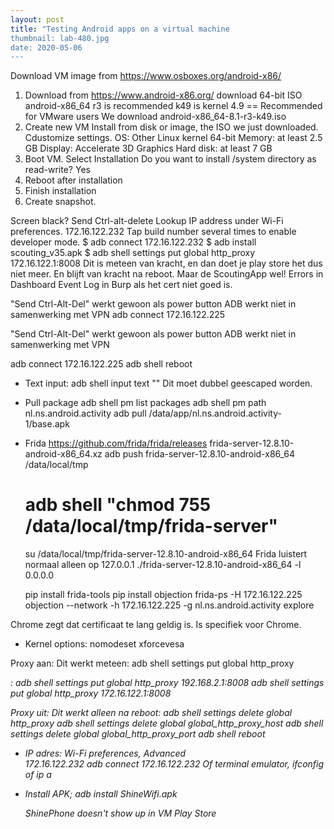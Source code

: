 ```yaml
---
layout: post
title: "Testing Android apps on a virtual machine
thumbnail: lab-480.jpg
date: 2020-05-06
---
```


Download VM image from https://www.osboxes.org/android-x86/

1. Download from https://www.android-x86.org/
    download 64-bit ISO
    android-x86_64
    r3 is recommended
    k49 is kernel 4.9 == Recommended for VMware users
    We download android-x86_64-8.1-r3-k49.iso
2. Create new VM
    Install from disk or image, the ISO we just downloaded.
    Cdustomize settings.
        OS: Other Linux kernel 64-bit
        Memory: at least 2.5 GB
        Display: Accelerate 3D Graphics
        Hard disk: at least 7 GB
3. Boot VM.
    Select Installation
    Do you want to install /system directory as read-write? Yes
4. Reboot after installation
5. Finish installation
6. Create snapshot.


Screen black? Send Ctrl-alt-delete
Lookup IP address under Wi-Fi preferences. 172.16.122.232
Tap build number several times to enable developer mode.
$ adb connect 172.16.122.232
$ adb install scouting_v35.apk
$ adb shell settings put global http_proxy 172.16.122.1:8008
    Dit is meteen van kracht, en dan doet je play store het dus niet meer. En blijft van kracht na reboot.
    Maar de ScoutingApp wel!
    Errors in Dashboard Event Log in Burp als het cert niet goed is.


"Send Ctrl-Alt-Del" werkt gewoon als power button
ADB werkt niet in samenwerking met VPN
adb connect 172.16.122.225

"Send Ctrl-Alt-Del" werkt gewoon als power button
ADB werkt niet in samenwerking met VPN

adb connect 172.16.122.225
adb shell reboot

* Text input:
    adb shell input text ""
    Dit moet dubbel geescaped worden.

* Pull package
    adb shell pm list packages
    adb shell pm path nl.ns.android.activity
    adb pull /data/app/nl.ns.android.activity-1/base.apk

* Frida
    https://github.com/frida/frida/releases
    frida-server-12.8.10-android-x86_64.xz
    adb push frida-server-12.8.10-android-x86_64 /data/local/tmp
    # adb shell "chmod 755 /data/local/tmp/frida-server"
    su
    /data/local/tmp/frida-server-12.8.10-android-x86_64
    Frida luistert normaal alleen op 127.0.0.1
    ./frida-server-12.8.10-android-x86_64 -l 0.0.0.0

    pip install frida-tools
    pip install objection
    frida-ps -H 172.16.122.225
    objection --network -h 172.16.122.225 -g nl.ns.android.activity explore

Chrome zegt dat certificaat te lang geldig is. Is specifiek voor Chrome.


* Kernel options: nomodeset xforcevesa

Proxy aan:
    Dit werkt meteen:
    adb shell settings put global http_proxy <address>:<port>
    adb shell settings put global http_proxy 192.168.2.1:8008
    adb shell settings put global http_proxy 172.16.122.1:8008


Proxy uit:
    Dit werkt alleen na reboot:
    adb shell settings delete global http_proxy
    adb shell settings delete global global_http_proxy_host
    adb shell settings delete global global_http_proxy_port
    adb shell reboot

* IP adres: Wi-Fi preferences, Advanced    
    172.16.122.232
    adb connect 172.16.122.232
    Of terminal emulator, ifconfig of ip a

* Install APK;
    adb install ShineWifi.apk

    ShinePhone doesn't show up in VM Play Store
